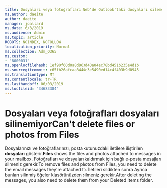 ```yaml
---
title: Dosyaları veya fotoğrafları Web'de Outlook'taki dosyaları silemezsiniz
ms.author: daeite
author: daeite
manager: joallard
ms.date: 6/3/2019
ms.audience: Admin
ms.topic: article
ROBOTS: NOINDEX, NOFOLLOW
localization_priority: Normal
ms.collection: Adm_O365
ms.custom:
- "8000031"
ms.openlocfilehash: 1ef90f60d0a8d963d40a04ec78bd451b235e4d1b
ms.sourcegitcommit: c65fb26afcaa8446c3e5490ed14c4f403b9d0945
ms.translationtype: MT
ms.contentlocale: tr-TR
ms.lasthandoff: 06/03/2019
ms.locfileid: "34683384"
---
```

# <a name="cant-delete-files-or-photos-from-files"></a><span data-ttu-id="0c671-102">Dosyaları veya fotoğrafları dosyaları silinemiyor</span><span class="sxs-lookup"><span data-stu-id="0c671-102">Can't delete files or photos from Files</span></span>

<span data-ttu-id="0c671-103">Dosyalarınızı ve fotoğraflarınızı, posta kutunuzdaki iletilere iliştirilen **dosyaları** gösterir.</span><span class="sxs-lookup"><span data-stu-id="0c671-103">**Files** shows the files and photos attached to messages in your mailbox.</span></span> <span data-ttu-id="0c671-104">Fotoğrafları ve dosyaları kaldırmak için bağlı e-posta mesajları silmeniz gerekir.</span><span class="sxs-lookup"><span data-stu-id="0c671-104">To remove files and photos from Files, you need to delete the email messages they're attached to.</span></span> <span data-ttu-id="0c671-105">İletileri sildikten sonra Ayrıca bunları silinmiş öğeler klasörünüzden silmeniz gerekir.</span><span class="sxs-lookup"><span data-stu-id="0c671-105">After deleting the messages, you also need to delete them from your Deleted Items folder.</span></span>
